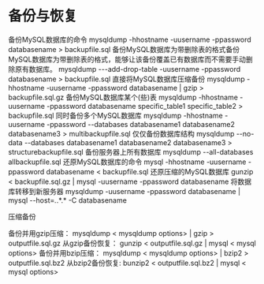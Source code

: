 # 备份与恢复

备份MySQL数据库的命令
mysqldump -hhostname -uusername -ppassword databasename > backupfile.sql
备份MySQL数据库为带删除表的格式备份MySQL数据库为带删除表的格式，能够让该备份覆盖已有数据库而不需要手动删除原有数据库。
mysqldump ---add-drop-table -uusername -ppassword databasename > backupfile.sql
直接将MySQL数据库压缩备份
mysqldump -hhostname -uusername -ppassword databasename | gzip > backupfile.sql.gz
备份MySQL数据库某个(些)表
mysqldump -hhostname -uusername -ppassword databasename specific_table1 specific_table2 > backupfile.sql
同时备份多个MySQL数据库
mysqldump -hhostname -uusername -ppassword --databases databasename1 databasename2 databasename3 > multibackupfile.sql
仅仅备份数据库结构
mysqldump --no-data --databases databasename1 databasename2 databasename3 > structurebackupfile.sql
备份服务器上所有数据库
mysqldump --all-databases  allbackupfile.sql
还原MySQL数据库的命令
mysql -hhostname -uusername -ppassword databasename < backupfile.sql
还原压缩的MySQL数据库
gunzip < backupfile.sql.gz | mysql -uusername -ppassword databasename
将数据库转移到新服务器
mysqldump \-uusername \-ppassword databasename \| mysql \--host=*.*.*.\* \-C databasename

压缩备份

备份并用gzip压缩：
mysqldump < mysqldump options> | gzip > outputfile.sql.gz
从gzip备份恢复：
gunzip < outputfile.sql.gz | mysql < mysql options>
备份并用bzip压缩：
mysqldump < mysqldump options> | bzip2 > outputfile.sql.bz2
从bzip2备份恢复:
bunzip2 < outputfile.sql.bz2 | mysql < mysql options>
